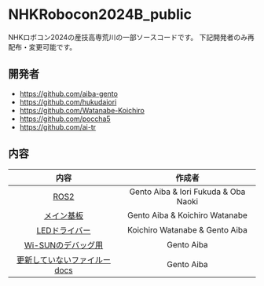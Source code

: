 # NHKRobocon2024B_public
NHKロボコン2024の産技高専荒川の一部ソースコードです。
下記開発者のみ再配布・変更可能です。

## 開発者
- https://github.com/aiba-gento
- https://github.com/hukudaiori
- https://github.com/Watanabe-Koichiro
- https://github.com/poccha5
- https://github.com/ai-tr

## 内容
|内容|作成者|
|:-:|:-:|
|[ROS2](ros2_ws) | Gento Aiba & Iori Fukuda & Oba Naoki|
|[メイン基板](mainboard_fw/mainboardv2) | Gento Aiba & Koichiro Watanabe|
|[LEDドライバー](stm32g431k8t6) | Koichiro Watanabe & Gento Aiba|
|[Wi-SUNのデバッグ用](wisun) | Gento Aiba|
|[更新していないファイルーdocs](docs) | Gento Aiba|
